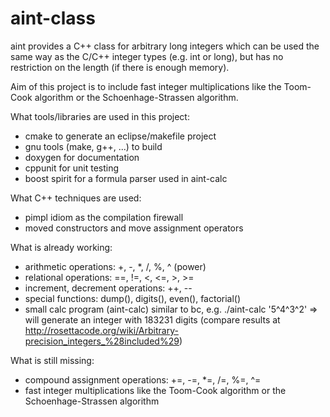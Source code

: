 aint-class
==========

aint provides a C++ class for arbitrary long integers which can be used the same
way as the C/C++ integer types (e.g. int or long), but has no restriction on the
length (if there is enough memory).

Aim of this project is to include fast integer multiplications like the
Toom-Cook algorithm or the Schoenhage-Strassen algorithm.

What tools/libraries are used in this project:
- cmake to generate an eclipse/makefile project
- gnu tools (make, g++, ...) to build 
- doxygen for documentation
- cppunit for unit testing
- boost spirit for a formula parser used in aint-calc
    
What C++ techniques are used:
- pimpl idiom as the compilation firewall
- moved constructors and move assignment operators

What is already working:
- arithmetic operations: +, -, *, /, %, ^ (power)
- relational operations: ==, !=, <, <=, >, >=
- increment, decrement operations: ++, --
- special functions: dump(), digits(), even(), factorial()
- small calc program (aint-calc) similar to bc, e.g.
  ./aint-calc '5^4^3^2'
  => will generate an integer with 183231 digits (compare results at
     http://rosettacode.org/wiki/Arbitrary-precision_integers_%28included%29)

What is still missing:
- compound  assignment operations: +=, -=, *=, /=, %=, ^=
- fast integer multiplications like the Toom-Cook algorithm or the
  Schoenhage-Strassen algorithm
 
#
